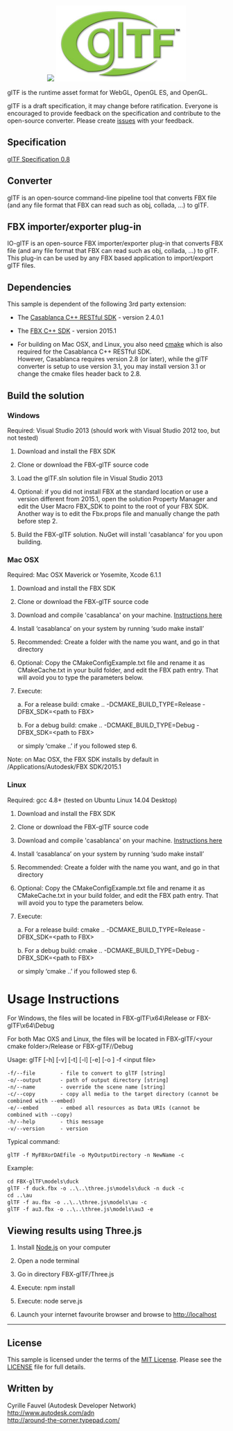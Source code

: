 <p align="center">
<img src="docs/FBX.png" />
<img src="https://github.com/KhronosGroup/glTF/blob/master/specification/figures/glTF_300.jpg" />
</p>

glTF is the runtime asset format for WebGL, OpenGL ES, and OpenGL.

glTF is a draft specification, it may change before ratification.  Everyone is encouraged to provide feedback on the specification and contribute to the open-source converter.  Please create [issues](https://github.com/KhronosGroup/glTF/issues) with your feedback.

## Specification  

[glTF Specification 0.8](https://github.com/KhronosGroup/glTF/blob/master/specification/README.md)


## Converter

glTF is an open-source command-line pipeline tool that converts FBX file (and any file format that FBX can read such as obj, collada, ...) to glTF.


## FBX importer/exporter plug-in

IO-glTF is an open-source FBX importer/exporter plug-in that converts FBX file (and any file format that FBX can read such as obj, collada, ...) to glTF.<br />
This plug-in can be used by any FBX based application to import/export glTF files.


## Dependencies

This sample is dependent of the following 3rd party extension:

* The [Casablanca C++ RESTful SDK](https://casablanca.codeplex.com/) - version 2.4.0.1

* The [FBX C++ SDK](http://www.autodesk.com/fbx) - version 2015.1

* For building on Mac OSX, and Linux, you also need [cmake](http://www.cmake.org/) which is also required for the Casablanca C++ RESTful SDK.<br />
   However, Casablanca requires version 2.8 (or later), while the glTF converter is setup to use version 3.1, you may install version 3.1 or change the cmake files header back to 2.8.


## Build the solution

### Windows 

Required: Visual Studio 2013 (should work with Visual Studio 2012 too, but not tested)

  1. Download and install the FBX SDK
  
  2. Clone or download the FBX-glTF source code
  
  3. Load the glTF.sln solution file in Visual Studio 2013
  
  4. Optional: if you did not install FBX at the standard location or use a version different from 2015.1, 
       open the solution Property Manager and edit the User Macro FBX_SDK to point to the root of your FBX SDK. 
	   Another way is to edit the Fbx.props file and manually change the path before step 2.

  5. Build the FBX-glTF solution. NuGet will install 'casablanca' for you upon building.
  
  
### Mac OSX

Required: Mac OSX Maverick or Yosemite, Xcode 6.1.1

  1. Download and install the FBX SDK
  
  2. Clone or download the FBX-glTF source code
  
  3. Download and compile 'casablanca' on your machine. [Instructions here](https://casablanca.codeplex.com/wikipage?title=Setup%20and%20Build%20on%20OSX&referringTitle=Documentation)

  4. Install ‘casablanca’ on your system by running ‘sudo make install’
  
  5. Recommended: Create a folder with the name you want, and go in that directory

  6. Optional: Copy the CMakeConfigExample.txt file and rename it as CMakeCache.txt in your build folder,
     and edit the FBX path entry. That will avoid you to type the parameters below.
  
  7. Execute: 
  
     a. For a release build: cmake .. -DCMAKE_BUILD_TYPE=Release -DFBX_SDK=&lt;path to FBX&gt;
	
     b. For a debug build: cmake .. -DCMAKE_BUILD_TYPE=Debug -DFBX_SDK=&lt;path to FBX&gt;

     or simply ‘cmake ..’ if you followed step 6.
     
     
Note: on Mac OSX, the FBX SDK installs by default in /Applications/Autodesk/FBX SDK/2015.1


### Linux

Required: gcc 4.8+ (tested on Ubuntu Linux 14.04 Desktop)

  1. Download and install the FBX SDK
  
  2. Clone or download the FBX-glTF source code
  
  3. Download and compile 'casablanca' on your machine. [Instructions here](https://casablanca.codeplex.com/wikipage?title=Setup%20and%20Build%20on%20Linux&referringTitle=Documentation)
  
  4. Install ‘casablanca’ on your system by running ‘sudo make install’

  5. Recommended: Create a folder with the name you want, and go in that directory
  
  6. Optional: Copy the CMakeConfigExample.txt file and rename it as CMakeCache.txt in your build folder,
     and edit the FBX path entry. That will avoid you to type the parameters below.

  7. Execute: 
  
     a. For a release build: cmake .. -DCMAKE_BUILD_TYPE=Release -DFBX_SDK=&lt;path to FBX&gt;
	
     b. For a debug build: cmake .. -DCMAKE_BUILD_TYPE=Debug -DFBX_SDK=&lt;path to FBX&gt;

     or simply ‘cmake ..’ if you followed step 6.

	
# Usage Instructions

For Windows, the files will be located in  FBX-glTF\x64\Release or FBX-glTF\x64\Debug

For both Mac OXS and Linux, the files will be located in  FBX-glTF/&lt;your cmake folder&gt;/Release or FBX-glTF/<your cmake folder>/Debug

Usage:  glTF [-h] [-v] [-t] [-l] [-e] [-o <output path>] -f &lt;input file&gt;

    -f/--file        - file to convert to glTF [string] 
    -o/--output      - path of output directory [string]
    -n/--name        - override the scene name [string]
    -c/--copy        - copy all media to the target directory (cannot be combined with --embed)
    -e/--embed       - embed all resources as Data URIs (cannot be combined with --copy)
    -h/--help        - this message
    -v/--version     - version

Typical command:

```
glTF -f MyFBXorDAEfile -o MyOutputDirectory -n NewName -c
```

Example:

    cd FBX-glTF\models\duck
    glTF -f duck.fbx -o ..\..\three.js\models\duck -n duck -c
    cd ..\au
    glTF -f au.fbx -o ..\..\three.js\models\au -c
    glTF -f au3.fbx -o ..\..\three.js\models\au3 -e


## Viewing results using Three.js

  1. Install [Node.js](http://nodejs.org/) on your computer
  
  2. Open a node terminal
  
  3. Go in directory FBX-glTF/Three.js
  
  4. Execute: npm install
  
  5. Execute: node serve.js
  
  6. Launch your internet favourite browser and browse to [http://localhost](http://localhost)


--------

## License

This sample is licensed under the terms of the [MIT License](http://opensource.org/licenses/MIT). Please see the [LICENSE](LICENSE) file for full details.


## Written by

Cyrille Fauvel (Autodesk Developer Network)  
http://www.autodesk.com/adn  
http://around-the-corner.typepad.com/  
